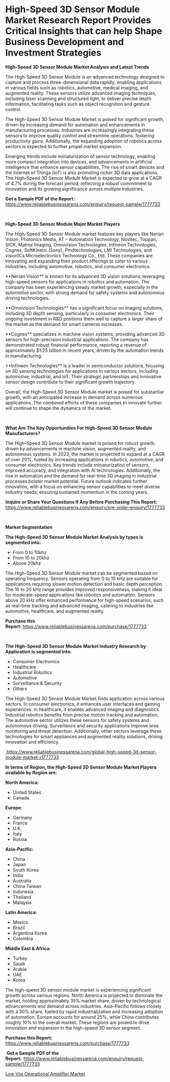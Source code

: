 <p><h1>High-Speed 3D Sensor Module Market Research Report Provides Critical Insights that can help Shape Business Development and Investment Strategies</h1></p><p><strong>High-Speed 3D Sensor Module Market Analysis and Latest Trends</strong></p>
<p><p>The High-Speed 3D Sensor Module is an advanced technology designed to capture and process three-dimensional data rapidly, enabling applications in various fields such as robotics, automotive, medical imaging, and augmented reality. These sensors utilize advanced imaging techniques, including laser scanning and structured light, to deliver precise depth information, facilitating tasks such as object recognition and gesture control.</p><p>The High-Speed 3D Sensor Module Market is poised for significant growth, driven by increasing demand for automation and enhancements in manufacturing processes. Industries are increasingly integrating these sensors to improve quality control and streamline operations, fostering productivity gains. Additionally, the expanding adoption of robotics across sectors is expected to further propel market expansion.</p><p>Emerging trends include miniaturization of sensor technology, enabling more compact integration into devices, and advancements in artificial intelligence that enhance sensor capabilities. The rise of smart devices and the Internet of Things (IoT) is also promoting richer 3D data applications. The High-Speed 3D Sensor Module Market is expected to grow at a CAGR of 4.7% during the forecast period, reflecting a robust commitment to innovation and its growing significance across multiple industries.</p></p>
<p><strong>Get a Sample PDF of the Report:&nbsp;</strong> <a href="https://www.reliablebusinessarena.com/enquiry/request-sample/1777733?utm_campaign=2483&utm_medium=2&utm_source=Github&utm_content=ia&utm_term=13022025&utm_id=high-speed-3d-sensor-module">https://www.reliablebusinessarena.com/enquiry/request-sample/1777733</a></p>
<p>&nbsp;</p>
<p><strong>High-Speed 3D Sensor Module Major Market Players</strong></p>
<p><p>The High-Speed 3D Sensor Module market features key players like Nerian Vision, Photonics Media, AT – Automation Technology, Novitec, Toppan, SICK, Matrox Imaging, Omnivision Technologies, Infineon Technologies, Cognex, SoftKinetic (Sony), Pmdtechnologies, LMI Technologies, and visionICs Microelectronics Technology Co., Ltd. These companies are innovating and expanding their product offerings to cater to various industries, including automotive, robotics, and consumer electronics.</p><p>**Nerian Vision** is known for its advanced 3D vision solutions, leveraging high-speed sensors for applications in robotics and automation. The company has been experiencing steady market growth, especially in the automotive sector, with strong demand for safety systems and autonomous driving technologies.</p><p>**Omnivision Technologies** has a significant focus on imaging solutions, including 3D depth sensing, particularly in consumer electronics. Their ongoing investment in R&D positions them well to capture a larger share of the market as the demand for smart cameras increases.</p><p>**Cognex** specializes in machine vision systems, providing advanced 3D sensors for high-precision industrial applications. The company has demonstrated robust financial performance, reporting a revenue of approximately $1.25 billion in recent years, driven by the automation trends in manufacturing.</p><p>**Infineon Technologies** is a leader in semiconductor solutions, focusing on 3D sensing technologies for applications in various sectors, including automotive, industrial, and IoT. Their strategic partnerships and innovative sensor design contribute to their significant growth trajectory.</p><p>Overall, the High-Speed 3D Sensor Module market is poised for substantial growth, with an anticipated increase in demand across numerous applications. The combined efforts of these companies to innovate further will continue to shape the dynamics of the market.</p></p>
<p>&nbsp;</p>
<p><strong>What Are The Key Opportunities For High-Speed 3D Sensor Module Manufacturers?</strong></p>
<p><p>The High-Speed 3D Sensor Module market is poised for robust growth, driven by advancements in machine vision, augmented reality, and autonomous systems. In 2023, the market is projected to expand at a CAGR of over 20%, fueled by increasing applications in robotics, automotive, and consumer electronics. Key trends include miniaturization of sensors, improved accuracy, and integration with AI technologies. Additionally, the rise in automation and the demand for real-time 3D imaging in industrial processes bolster market potential. Future outlook indicates further innovation, with a focus on enhancing sensor capabilities to meet diverse industry needs, ensuring sustained momentum in the coming years.</p></p>
<p><strong>Inquire or Share Your Questions If Any Before Purchasing This Report:</strong> <a href="https://www.reliablebusinessarena.com/enquiry/pre-order-enquiry/1777733?utm_campaign=2483&utm_medium=2&utm_source=Github&utm_content=ia&utm_term=13022025&utm_id=high-speed-3d-sensor-module">https://www.reliablebusinessarena.com/enquiry/pre-order-enquiry/1777733</a></p>
<p>&nbsp;</p>
<p><strong>Market Segmentation</strong></p>
<p><strong>The High-Speed 3D Sensor Module Market Analysis by types is segmented into:</strong></p>
<p><ul><li>From 0 to 10khz</li><li>From 10 to 20khz</li><li>Above 20khz</li></ul></p>
<p><p>The High-Speed 3D Sensor Module market can be segmented based on operating frequency. Sensors operating from 0 to 10 kHz are suitable for applications requiring slower motion detection and basic depth perception. The 10 to 20 kHz range provides improved responsiveness, making it ideal for moderate-speed applications like robotics and automation. Sensors above 20 kHz offer enhanced performance for high-speed scenarios, such as real-time tracking and advanced imaging, catering to industries like automotive, healthcare, and augmented reality.</p></p>
<p><strong>Purchase this Report:&nbsp;</strong><a href="https://www.reliablebusinessarena.com/purchase/1777733?utm_campaign=2483&utm_medium=2&utm_source=Github&utm_content=ia&utm_term=13022025&utm_id=high-speed-3d-sensor-module">https://www.reliablebusinessarena.com/purchase/1777733</a></p>
<p>&nbsp;</p>
<p><strong>The High-Speed 3D Sensor Module Market Industry Research by Application is segmented into:</strong></p>
<p><ul><li>Consumer Electronics</li><li>Healthcare</li><li>Industrial Robotics</li><li>Automotive</li><li>Surveillance & Security</li><li>Others</li></ul></p>
<p><p>The High-Speed 3D Sensor Module Market finds application across various sectors. In consumer electronics, it enhances user interfaces and gaming experiences. In healthcare, it enables advanced imaging and diagnostics. Industrial robotics benefits from precise motion tracking and automation. The automotive sector utilizes these sensors for safety systems and autonomous driving. Surveillance and security applications improve area monitoring and threat detection. Additionally, other sectors leverage these technologies for smart appliances and augmented reality solutions, driving innovation and efficiency.</p></p>
<p><a href="https://www.reliablebusinessarena.com/global-high-speed-3d-sensor-module-market-r1777733?utm_campaign=2483&utm_medium=2&utm_source=Github&utm_content=ia&utm_term=13022025&utm_id=high-speed-3d-sensor-module">&nbsp;https://www.reliablebusinessarena.com/global-high-speed-3d-sensor-module-market-r1777733</a></p>
<p><strong>In terms of Region, the High-Speed 3D Sensor Module Market Players available by Region are:</strong></p>
<p>
    <p> <strong> North America: </strong>
        <ul>
            <li>United States</li>
            <li>Canada</li>
        </ul>
        </p> 
    <p> <strong> Europe: </strong>
        <ul>
            <li>Germany</li>
            <li>France</li>
            <li>U.K.</li>
            <li>Italy</li>
            <li>Russia</li>
        </ul>
        </p> 
    <p> <strong> Asia-Pacific: </strong>
        <ul>
            <li>China</li>
            <li>Japan</li>
            <li>South Korea</li>
            <li>India</li>
            <li>Australia</li>
            <li>China Taiwan</li>
            <li>Indonesia</li>
            <li>Thailand</li>
            <li>Malaysia</li>
        </ul>
        </p> 
    <p> <strong> Latin America: </strong>
        <ul>
            <li>Mexico</li>
            <li>Brazil</li>
            <li>Argentina Korea</li>
            <li>Colombia</li>
        </ul>
        </p> 
    <p> <strong> Middle East & Africa: </strong>
        <ul>
            <li>Turkey</li>
            <li>Saudi</li>
            <li>Arabia</li>
            <li>UAE</li>
            <li>Korea</li>
        </ul>
    </p>
    </p>
<p><p>The high-speed 3D sensor module market is experiencing significant growth across various regions. North America is projected to dominate the market, holding approximately 35% market share, driven by technological advancements and demand across industries. Asia-Pacific follows closely with a 30% share, fueled by rapid industrialization and increasing adoption of automation. Europe accounts for around 25%, while China contributes roughly 10% to the overall market. These regions are poised to drive innovation and expansion in the high-speed 3D sensor segment.</p></p>
<p><strong>Purchase this Report: </strong><a href="https://www.reliablebusinessarena.com/purchase/1777733?utm_campaign=2483&utm_medium=2&utm_source=Github&utm_content=ia&utm_term=13022025&utm_id=high-speed-3d-sensor-module">https://www.reliablebusinessarena.com/purchase/1777733</a></p>
<p>&nbsp;<strong>Get a Sample PDF of the Report:&nbsp;&nbsp;</strong><a href="https://www.reliablebusinessarena.com/enquiry/request-sample/1777733?utm_campaign=2483&utm_medium=2&utm_source=Github&utm_content=ia&utm_term=13022025&utm_id=high-speed-3d-sensor-module">https://www.reliablebusinessarena.com/enquiry/request-sample/1777733</a></p>
<p><strong></strong></p>
<p><p><a href="https://github.com/lvaill871987/Market-Research-Report-List-1/blob/main/low-vos-operational-amplifier-market.md?utm_campaign=2483&utm_medium=2&utm_source=Github&utm_content=ia&utm_term=13022025&utm_id=high-speed-3d-sensor-module">Low Vos Operational Amplifier Market</a></p></p>